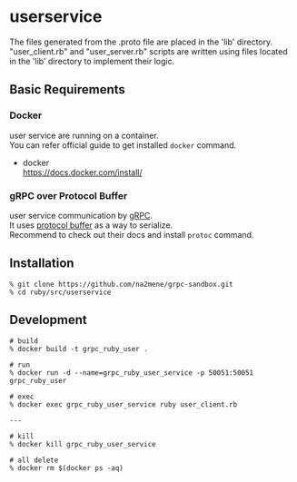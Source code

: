 # userservice
The files generated from the .proto file are placed in the 'lib' directory.  
"user_client.rb" and "user_server.rb" scripts are written using files located in the 'lib' directory to implement their logic.  

## Basic Requirements
### Docker
user service are running on a container.  
You can refer official guide to get installed `docker` command.  

- docker  
  https://docs.docker.com/install/

### gRPC over Protocol Buffer
user service communication by [gRPC](https://grpc.io/).  
It uses [protocol buffer](https://developers.google.com/protocol-buffers/docs/overview) as a way to serialize.  
Recommend to check out their docs and install `protoc` command.

## Installation
```
% git clone https://github.com/na2mene/grpc-sandbox.git
% cd ruby/src/userservice
```

## Development
```
# build
% docker build -t grpc_ruby_user .

# run
% docker run -d --name=grpc_ruby_user_service -p 50051:50051 grpc_ruby_user

# exec
% docker exec grpc_ruby_user_service ruby user_client.rb

---

# kill
% docker kill grpc_ruby_user_service

# all delete
% docker rm $(docker ps -aq)
```
